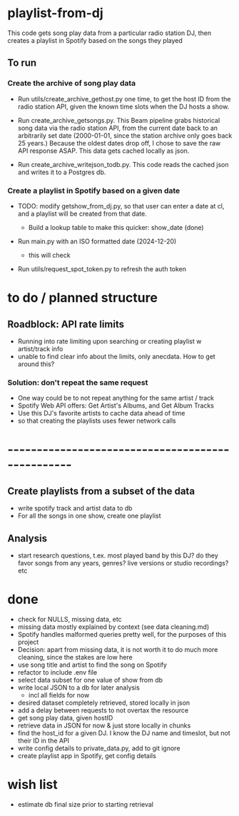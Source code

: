 # playlist-from-dj
This code gets song play data from a particular radio station DJ, then creates a playlist in Spotify based on the songs they played

## To run
### Create the archive of song play data
- Run utils/create_archive_gethost.py one time, to get the host ID from the radio station API, given the known time slots when the DJ hosts a show. 

- Run create_archive_getsongs.py. This Beam pipeline grabs historical song data via the radio station API, from the current date back to an arbitrarily set date (2000-01-01, since the station archive only goes back 25 years.)  Because the oldest dates drop off, I chose to save the raw API response ASAP. This data gets cached locally as json.

- Run create_archive_writejson_todb.py.  This code reads the cached json and writes it to a Postgres db.

### Create a playlist in Spotify based on a given date

- TODO: modify getshow_from_dj.py, so that user can enter a date at cl, and a playlist will be created from that date. 
    - Build a lookup table to make this quicker: show_date (done)

- Run main.py with an ISO formatted date (2024-12-20)
    - this will check 

- Run utils/request_spot_token.py to refresh the auth token




# to do / planned structure

## Roadblock: API rate limits 
- Running into rate limiting upon searching or creating playlist w artist/track info
- unable to find clear info about the limits, only anecdata. How to get around this?

### Solution: don't repeat the same request
- One way could be to not repeat anything for the same artist / track
- Spotify Web API offers: Get Artist's Albums, and Get Album Tracks
- Use this DJ's favorite artists to cache data ahead of time
- so that creating the playlists uses fewer network calls

# -------------------------------------------------

## Create playlists from a subset of the data
- write spotify track and artist data to db
- For all the songs in one show, create one playlist

## Analysis
- start research questions, t.ex. most played band by this DJ? do they favor songs from any years, genres? live versions or studio recordings? etc

# done
- check for NULLS, missing data, etc
- missing data mostly explained by context (see data cleaning.md)
- Spotify handles malformed queries pretty well, for the purposes of this project
- Decision: apart from missing data, it is not worth it to do much more cleaning, since the stakes are low here
- use song title and artist to find the song on Spotify
- refactor to include .env file
- select data subset for one value of show from db
- write local JSON to a db for later analysis
    - incl all fields for now
- desired dataset completely retrieved, stored locally in json
- add a delay between requests to not overtax the resource
- get song play data, given hostID
- retrieve data in JSON for now & just store locally in chunks
- find the host_id for a given DJ. I know the DJ name and timeslot, but not their ID in the API
- write config details to private_data.py, add to git ignore
- create playlist app in Spotify, get config details

# wish list
- estimate db final size prior to starting retrieval


